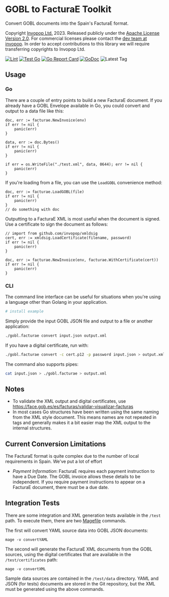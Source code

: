 # GOBL to FacturaE Toolkit

Convert GOBL documents into the Spain's FacturaE format.

Copyright [Invopop Ltd.](https://invopop.com) 2023. Released publicly under the [Apache License Version 2.0](LICENSE). For commercial licenses please contact the [dev team at invopop](mailto:dev@invopop.com). In order to accept contributions to this library we will require transferring copyrights to Invopop Ltd.

[![Lint](https://github.com/invopop/gobl.facturae/actions/workflows/lint.yaml/badge.svg)](https://github.com/invopop/gobl.facturae/actions/workflows/lint.yaml)
[![Test Go](https://github.com/invopop/gobl.facturae/actions/workflows/test.yaml/badge.svg)](https://github.com/invopop/gobl.facturae/actions/workflows/test.yaml)
[![Go Report Card](https://goreportcard.com/badge/github.com/invopop/gobl.facturae)](https://goreportcard.com/report/github.com/invopop/gobl.facturae)
[![GoDoc](https://godoc.org/github.com/invopop/gobl.facturae?status.svg)](https://godoc.org/github.com/invopop/gobl.facturae)
![Latest Tag](https://img.shields.io/github/v/tag/invopop/gobl.facturae)

## Usage

### Go

There are a couple of entry points to build a new FacturaE document. If you already have a GOBL Envelope available in Go, you could convert and output to a data file like this:

```golang
doc, err := facturae.NewInvoice(env)
if err != nil {
    panic(err)
}

data, err := doc.Bytes()
if err != nil {
    panic(err)
}

if err = os.WriteFile("./test.xml", data, 0644); err != nil {
    panic(err)
}
```

If you're loading from a file, you can use the `LoadGOBL` convenience method:

```golang
doc, err := facturae.LoadGOBL(file)
if err != nil {
    panic(err)
}
// do something with doc
```

Outputting to a FacturaE XML is most useful when the document is signed. Use a certificate to sign the document as follows:

```golang
// import from github.com/invopop/xmldsig
cert, err := xmldsig.LoadCertificate(filename, password)
if err != nil {
    panic(err)
}

doc, err := facturae.NewInvoice(env, facturae.WithCertificate(cert))
if err != nil {
    panic(err)
}
```

### CLI

The command line interface can be useful for situations when you're using a language other than Golang in your application.

```bash
# install example
```

Simply provide the input GOBL JSON file and output to a file or another application:

```bash
./gobl.facturae convert input.json output.xml
```

If you have a digital certificate, run with:

```bash
./gobl.facturae convert -c cert.p12 -p password input.json > output.xml
```

The command also supports pipes:

```bash
cat input.json > ./gobl.facturae > output.xml
```

## Notes

- To validate the XML output and digital certificates, use https://face.gob.es/es/facturas/validar-visualizar-facturas
- In most cases Go structures have been written using the same naming from the XML style document. This means names are not repeated in tags and generally makes it a bit easier map the XML output to the internal structures.

## Current Conversion Limitations

The FacturaE format is quite complex due to the number of local requirements in Spain. We've put a lot of effort

- _Payment Information_: FacturaE requires each payment instruction to have a Due Date. The GOBL invoice allows these details to be independent. If you require payment instructions to appear on a FacturaE document, there must be a due date.

## Integration Tests

There are some integration and XML generation tests available in the `/test` path. To execute them, there are two [Magefile](https://magefile.org/) commands.

The first will convert YAML source data into GOBL JSON documents:

```
mage -v convertYAML
```

The second will generate the FacturaE XML documents from the GOBL sources, using the digital certificates that are available in the `/test/certificates` path:

```
mage -v convertXML
```

Sample data sources are contained in the `/test/data` directory. YAML and JSON (for tests) documents are stored in the Git repository, but the XML must be generated using the above commands.
